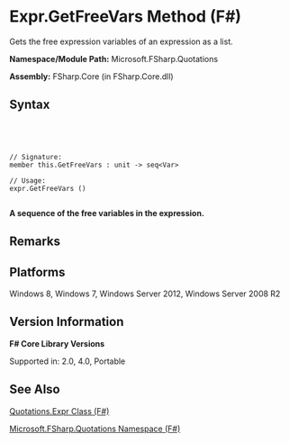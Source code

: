 # Expr.GetFreeVars Method (F#)

Gets the free expression variables of an expression as a list.

**Namespace/Module Path:** Microsoft.FSharp.Quotations

**Assembly:** FSharp.Core (in FSharp.Core.dll)


## Syntax



```




// Signature:
member this.GetFreeVars : unit -> seq<Var>

// Usage:
expr.GetFreeVars ()


```




**A sequence of the free variables in the expression.**
## Remarks

## Platforms
Windows 8, Windows 7, Windows Server 2012, Windows Server 2008 R2


## Version Information
**F# Core Library Versions**

Supported in: 2.0, 4.0, Portable




## See Also
[Quotations.Expr Class &#40;F&#35;&#41;](Quotations.Expr-Class-%5BFSharp%5D.md)

[Microsoft.FSharp.Quotations Namespace &#40;F&#35;&#41;](Microsoft.FSharp.Quotations-Namespace-%5BFSharp%5D.md)

